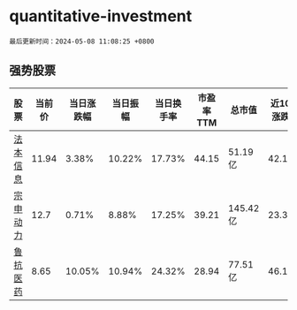 # quantitative-investment

`最后更新时间：2024-05-08 11:08:25 +0800`

## 强势股票

|股票|当前价|当日涨跌幅|当日振幅|当日换手率|市盈率TTM|总市值|近10日涨跌幅|
|----|----|----|----|----|----|----|----|
|[法本信息](https://xueqiu.com/S/SZ300925)|11.94|3.38%|10.22%|17.73%|44.15|51.19亿|42.14%|
|[宗申动力](https://xueqiu.com/S/SZ001696)|12.7|0.71%|8.88%|17.25%|39.21|145.42亿|23.3%|
|[鲁抗医药](https://xueqiu.com/S/SH600789)|8.65|10.05%|10.94%|24.32%|28.94|77.51亿|46.11%|
